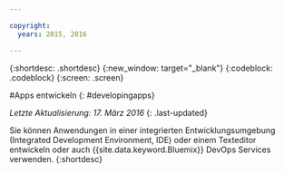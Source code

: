 ```yaml
---

copyright:
  years: 2015, 2016

---
```



{:shortdesc: .shortdesc}
{:new_window: target="_blank"}
{:codeblock: .codeblock}
{:screen: .screen}

#Apps entwickeln
{: #developingapps}

*Letzte Aktualisierung: 17. März 2016*
{: .last-updated}

Sie können Anwendungen in einer integrierten Entwicklungsumgebung (Integrated Development Environment, IDE) oder einem Texteditor entwickeln oder auch {{site.data.keyword.Bluemix}} DevOps Services verwenden.
{:shortdesc} 
